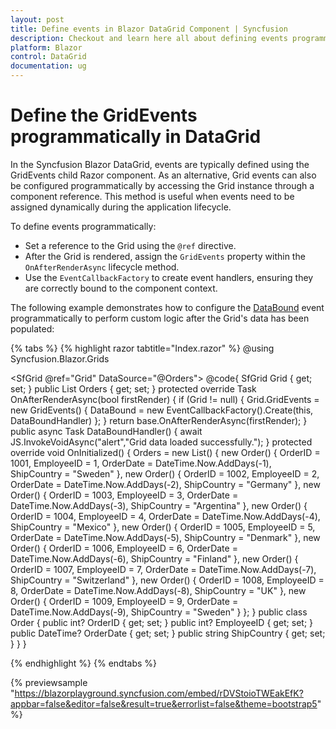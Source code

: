 ```yaml
---
layout: post
title: Define events in Blazor DataGrid Component | Syncfusion
description: Checkout and learn here all about defining events programmatically in the Syncfusion Blazor DataGrid component and more.
platform: Blazor
control: DataGrid
documentation: ug
---
```


# Define the GridEvents programmatically in DataGrid

In the Syncfusion Blazor DataGrid, events are typically defined using the GridEvents child Razor component. As an alternative, Grid events can also be configured programmatically by accessing the Grid instance through a component reference. This method is useful when events need to be assigned dynamically during the application lifecycle.

To define events programmatically:

* Set a reference to the Grid using the `@ref` directive.
* After the Grid is rendered, assign the `GridEvents` property within the `OnAfterRenderAsync` lifecycle method.
* Use the `EventCallbackFactory` to create event handlers, ensuring they are correctly bound to the component context. 

The following example demonstrates how to configure the [DataBound](https://help.syncfusion.com/cr/blazor/Syncfusion.Blazor.Grids.GridEvents-1.html#Syncfusion_Blazor_Grids_GridEvents_1_DataBound) event programmatically to perform custom logic after the Grid's data has been populated:

{% tabs %}
{% highlight razor tabtitle="Index.razor" %}
@using Syncfusion.Blazor.Grids

<SfGrid @ref="Grid" DataSource="@Orders">
</SfGrid> 
@code{
    SfGrid<Order> Grid { get; set; } 
    public List<Order> Orders { get; set; }
    protected override Task OnAfterRenderAsync(bool firstRender) 
    { 
        if (Grid != null) 
        { 
            Grid.GridEvents = new GridEvents<Order>()
            {
                DataBound = new EventCallbackFactory().Create<object>(this, DataBoundHandler)
            };
        } 
        return base.OnAfterRenderAsync(firstRender); 
    } 
    public async Task DataBoundHandler()
    {
        await JS.InvokeVoidAsync("alert","Grid data loaded successfully.");
    }
    protected override void OnInitialized()
    {
        Orders = new List<Order>()
        {
            new Order() { OrderID = 1001, EmployeeID = 1, OrderDate = DateTime.Now.AddDays(-1), ShipCountry = "Sweden" },
            new Order() { OrderID = 1002, EmployeeID = 2, OrderDate = DateTime.Now.AddDays(-2), ShipCountry = "Germany" },
            new Order() { OrderID = 1003, EmployeeID = 3, OrderDate = DateTime.Now.AddDays(-3), ShipCountry = "Argentina" },
            new Order() { OrderID = 1004, EmployeeID = 4, OrderDate = DateTime.Now.AddDays(-4), ShipCountry = "Mexico" },
            new Order() { OrderID = 1005, EmployeeID = 5, OrderDate = DateTime.Now.AddDays(-5), ShipCountry = "Denmark" },
            new Order() { OrderID = 1006, EmployeeID = 6, OrderDate = DateTime.Now.AddDays(-6), ShipCountry = "Finland" },
            new Order() { OrderID = 1007, EmployeeID = 7, OrderDate = DateTime.Now.AddDays(-7), ShipCountry = "Switzerland" },
            new Order() { OrderID = 1008, EmployeeID = 8, OrderDate = DateTime.Now.AddDays(-8), ShipCountry = "UK" },
            new Order() { OrderID = 1009, EmployeeID = 9, OrderDate = DateTime.Now.AddDays(-9), ShipCountry = "Sweden" }
        };
    }
    public class Order
    {
        public int? OrderID { get; set; }
        public int? EmployeeID { get; set; }
        public DateTime? OrderDate { get; set; }
        public string ShipCountry {  get;  set; }
    }
}

{% endhighlight %}
{% endtabs %}

{% previewsample "https://blazorplayground.syncfusion.com/embed/rDVStoioTWEakEfK?appbar=false&editor=false&result=true&errorlist=false&theme=bootstrap5" %}